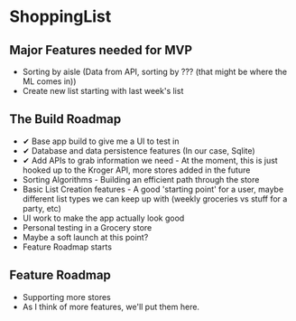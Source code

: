 # ShoppingList


## Major Features needed for MVP
- Sorting by aisle (Data from API, sorting by ??? (that might be where the ML comes in))
- Create new list starting with last week's list

## The Build Roadmap
- ✔ Base app build to give me a UI to test in 
- ✔ Database and data persistence features (In our case, Sqlite)
- ✔ Add APIs to grab information we need - At the moment, this is just hooked up to the Kroger API, more stores added in the future
- Sorting Algorithms - Building an efficient path through the store
- Basic List Creation features - A good 'starting point' for a user, maybe different list types we can keep up with (weekly groceries vs stuff for a party, etc)
- UI work to make the app actually look good
- Personal testing in a Grocery store 
- Maybe a soft launch at this point?
- Feature Roadmap starts

## Feature Roadmap
- Supporting more stores
- As I think of more features, we'll put them here.
